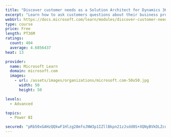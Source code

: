 ```yaml
---
title: "Discover customer needs as a Solution Architect for Dynamics 365 and Power Platform"
excerpt: "Learn how to ask customers questions about their business processes and feature requirements to create a viable solution."
webUrl: https://docs.microsoft.com/learn/modules/discover-customer-needs/
type: course
price: Free
length: PT36M
ratings:
  count: 404
  average: 4.6856437
heat: 13

provider:
  name: Microsoft Learn
  domain: microsoft.com
  images:
    - url: /assets/images/organizations/microsoft.com-50x50.jpg
      width: 50
      height: 50

levels:
  - Advanced

topics:
  - Power BI

secured: "pRb50xGAHzQQkwF1Hlzg28mfoJNW3p1IZllBkpn21zJsdd0S+XQNyBVkDLZcdCOxZKbaxbiY/kD0be2WsRxtpOV60gmeQwea6pVbNXZ9H/qO1hu/c/rPFWQboX3gpIVP5c5Yz71w0rhL35MEssljJv4H0m+MyWJBqCeZFhKFpLxJc60DQaXXzPr0jgipEQVTtszyFTeo+Bvj16EmWr7xUSEHcD3ipXqTDp2/XeqDmMzuiDtgxuh4q66CQ5fPpLRoHojzVwwnhwbJttbtBoEW2YyzJKyGT6uXtzJ1adQFyJeaAoCp6/LA7eU3AxKBWqLbmTM8NNGBk/F2Y8oH8+oI8ncM5h4T1CZcdpmiLO87J1K91ts4g0DXG7YoPQ8+F98O1TxUkInlAco6v+zrnthPUVUNaQvkTmP+y5ux23/UGNg=;tJQqBI4ouRP1yIM5gQ9Rtw=="
---
```


